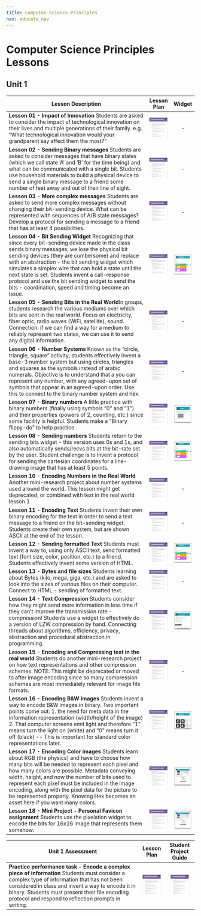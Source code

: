 ```yaml
---
title: Computer Science Principles
nav: educate_nav
---
```


# Computer Science Principles Lessons #

## Unit 1

| Lesson Description| Lesson Plan | Widget |
| ------------------|:-----------:|:------:|
| **Lesson 01 - Impact of Innovation** Students are asked to consider the impact of technological innovation on their lives and multiple generations of their family.  e.g. “What technological innovation would your grandparent say affect them the most?”| [![lesson 1](images/thumb_lesson1.png)](https://drive.google.com/a/code.org/#folders/0B2QFqkDgv9LjM243WGJjM09IUEU) | - |
| **Lesson 02 - Sending Binary messages** Students are asked to consider messages that have binary states (which we call state ‘A’ and ‘B’ for the time being) and what can be communicated with a single bit.  Students use household materials to build a physical device to send a single binary message to a friend some number of feet away and out of their line of sight. | [![lesson 1](images/thumb_lesson1.png)](https://drive.google.com/a/code.org/#folders/0B2QFqkDgv9LjM243WGJjM09IUEU) | - |
| **Lesson 03 - More complex messages** Students are asked to send more complex messages without changing their bit-sending device.  What can be represented with sequences of A/B state messages?  Develop a protocol for sending a message to a friend that has at least 4 possibilities.| [![lesson 1](images/thumb_lesson1.png)](https://drive.google.com/a/code.org/#folders/0B2QFqkDgv9LjM243WGJjM09IUEU)| - |
| **Lesson 04 - Bit Sending Widget** Recognizing that since every bit-sending device made in the class sends binary messages, we lose the physical bit sending devices (they are cumbersome) and replace with an abstraction - the bit sending widget which simulates a simplex wire that can hold a state until the next state is set.  Students invent a call-response protocol and use the bit sending widget to send the bits - coordination, speed and timing become an issue.| [![lesson 1](images/thumb_lesson1.png)](https://drive.google.com/a/code.org/#folders/0B2QFqkDgv9LjM243WGJjM09IUEU) | [![sending bits](images/thumb_sendingBitsAB.png)](http://cspdashboard-c9-bfranke.c9.io/home.html) |
| **Lesson 05 - Sending Bits in the Real World**In groups, students research the various mediums over which bits are sent in the real world.  Focus on electricity, fiber optic, radio waves (WiFi, satellite), sound.  Connection: if we can find a way for a medium to reliably represent two states, we can use it to send any digital information.| [![lesson 1](images/thumb_lesson1.png)](https://drive.google.com/a/code.org/#folders/0B2QFqkDgv9LjM243WGJjM09IUEU) | - |
| **Lesson 06 - Number Systems** Known as the “circle, triangle, square” activity, students effectively invent a base-3 number system but using circles, triangles and squares as the symbols instead of arabic numerals.  Objective is to understand that a you can represent any number, with any agreed-upon set of symbols that appear in an agreed-upon order.  Use this to connect to the binary number system and hex. | [![lesson 1](images/thumb_lesson1.png)](https://drive.google.com/a/code.org/#folders/0B2QFqkDgv9LjM243WGJjM09IUEU) | - |
| **Lesson 07 - Binary numbers** A little practice with binary numbers (finally using symbols “0” and “1”) and their properties (powers of 2, counting, etc.) since some facility is helpful.  Students make a “Binary flippy-do” to help practice.| [![lesson 1](images/thumb_lesson1.png)](https://drive.google.com/a/code.org/#folders/0B2QFqkDgv9LjM243WGJjM09IUEU) | [![sending bits](images/thumb_odometers.png)](http://cspdashboard-c9-bfranke.c9.io/home.html) |
| **Lesson 08 - Sending numbers** Students return to the sending bits widget - this version uses 0s and 1s, and also automatically sends/recvs bits at the bit-rate set by the user.  Student challenge is to invent a protocol for sending the cartesian coordinates for a line-drawing image that has at least 5 points.| [![lesson 1](images/thumb_lesson1.png)](https://drive.google.com/a/code.org/#folders/0B2QFqkDgv9LjM243WGJjM09IUEU) | [![sending bits](images/thumb_sendingBitsAB.png)](http://cspdashboard-c9-bfranke.c9.io/home.html) |
| **Lesson 10 - Encoding Numbers in the Real World** Another mini-research project about number systems used around the world.  This lesson might get deprecated, or combined with text in the real world lesson.1| [![lesson 1](images/thumb_lesson1.png)](https://drive.google.com/a/code.org/#folders/0B2QFqkDgv9LjM243WGJjM09IUEU) |- |
| **Lesson 11 - Encoding Text** Students invent their own binary encoding for the text in order to send a text message to a friend on the bit-sending widget.  Students create their own system, but are shown ASCII at the end of the lesson.| [![lesson 1](images/thumb_lesson1.png)](https://drive.google.com/a/code.org/#folders/0B2QFqkDgv9LjM243WGJjM09IUEU) |- |
| **Lesson 12 - Sending formatted Text** Students must invent a way to, using only ASCII text, send formatted text (font size, color, position, etc.) to a friend.  Students effectively invent some version of HTML.| [![lesson 1](images/thumb_lesson1.png)](https://drive.google.com/a/code.org/#folders/0B2QFqkDgv9LjM243WGJjM09IUEU) | [![sending bits](images/thumb_sendingBitsAB.png)](http://cspdashboard-c9-bfranke.c9.io/home.html) |
| **Lesson 13 - Bytes and file sizes** Students learning about Bytes (kilo, mega, giga, etc.) and are asked to look into the sizes of various files on their computer.  Connect to HTML - sending of formatted text.| [![lesson 1](images/thumb_lesson1.png)](https://drive.google.com/a/code.org/#folders/0B2QFqkDgv9LjM243WGJjM09IUEU) | - |
| **Lesson 14 - Text Compression** Students consider how they might send more information in less time if they can’t improve the transmission rate - compression!  Students use a widget to effectively do a version of LZW compression by hand. Connecting threads about algorithms, efficiency, privacy, abstraction and procedural abstraction in programming.| [![lesson 1](images/thumb_lesson1.png)](https://drive.google.com/a/code.org/#folders/0B2QFqkDgv9LjM243WGJjM09IUEU) | [![sending bits](images/thumb_textCompression.png)](http://cspdashboard-c9-bfranke.c9.io/home.html)|
| **Lesson 15 - Encoding and Compressing text in the real world** Students do another mini-research project on how text representations and other compression schemes.  NOTE: This might be deprecated or moved to after image encoding since so many compression schemes are most immediately relevant for image file formats. | [![lesson 1](images/thumb_lesson1.png)](https://drive.google.com/a/code.org/#folders/0B2QFqkDgv9LjM243WGJjM09IUEU)| - |
| **Lesson 16 - Encoding B&W images** Students invent a way to encode B&W images in binary.  Two important points come out: 1. the need for meta data in the information representation (width/height of the image) 2. That computer screens emit light and therefore “1” means turn the light on (white) and “0” means turn it off (black) -- This is important for standard color representations later.| [![lesson 1](images/thumb_lesson1.png)](https://drive.google.com/a/code.org/#folders/0B2QFqkDgv9LjM243WGJjM09IUEU)| [![sending bits](images/thumb_pixelationBandW.png)](http://cspdashboard-c9-bfranke.c9.io/home.html)|
| **Lesson 17 - Encoding Color images** Students learn about RGB (the physics) and have to choose how many bits will be needed to represent each pixel and how many colors are possible. Metadata conveying width, height, and now the number of bits used to represent each pixel must be included in the image encoding, along with the pixel data for the picture to be represented properly.  Knowing Hex becomes an asset here if you want many colors.| [![lesson 1](images/thumb_lesson1.png)](https://drive.google.com/a/code.org/#folders/0B2QFqkDgv9LjM243WGJjM09IUEU)| [![sending bits](images/thumb_pixelation_v4.png)](http://cspdashboard-c9-bfranke.c9.io/home.html) |
| **Lesson 18 - Mini Project - Personal Favicon assignment** Students use the pixelation widget to encode the bits for 16x16 image that represents them somehow. | [![lesson 1](images/thumb_lesson1.png)](https://drive.google.com/a/code.org/#folders/0B2QFqkDgv9LjM243WGJjM09IUEU)| [![sending bits](images/thumb_pixelation_v4.png)](http://cspdashboard-c9-bfranke.c9.io/home.html) |

 

| Unit 1 Assessment | Lesson Plan | Student Project Guide |
| ------------------|:-----------:| :-----------:|
| **Practice performance task -  Encode a complex piece of information** Students must consider a complex type of information that has not been considered in class and invent a way to encode it in binary.  Students must present their file encoding protocol and respond to reflection prompts in writing.  |  [![lesson 1](images/thumb_lesson1.png)](https://drive.google.com/a/code.org/#folders/0B2QFqkDgv9LjM243WGJjM09IUEU) | [![lesson 1](images/thumb_lesson1.png)](https://drive.google.com/a/code.org/#folders/0B2QFqkDgv9LjM243WGJjM09IUEU) |



